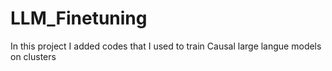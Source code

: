 # LLM_Finetuning
In this project I added codes that I used to train Causal large langue models on clusters

